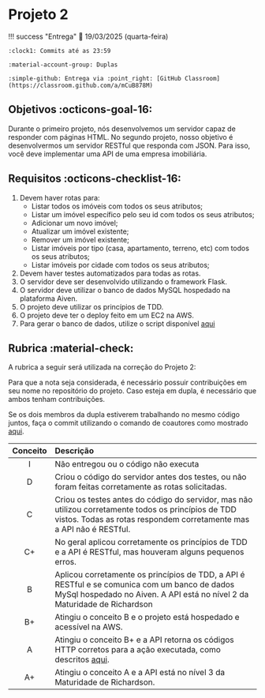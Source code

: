 # Projeto 2

!!! success "Entrega"
    :date: 19/03/2025 (quarta-feira)
    
    :clock1: Commits até as 23:59

    :material-account-group: Duplas

    :simple-github: Entrega via :point_right: [GitHub Classroom](https://classroom.github.com/a/mCuB878M)

## Objetivos :octicons-goal-16:

Durante o primeiro projeto, nós desenvolvemos um servidor capaz de responder com páginas HTML. No segundo projeto, nosso objetivo é desenvolvermos um servidor RESTful que responda com JSON. Para isso, você deve implementar uma API de uma empresa imobiliária.

## Requisitos :octicons-checklist-16:

1. Devem haver rotas para:
    - Listar todos os imóveis com todos os seus atributos;
    - Listar um imóvel específico pelo seu id com todos os seus atributos;
    - Adicionar um novo imóvel;
    - Atualizar um imóvel existente;
    - Remover um imóvel existente;
    - Listar imóveis por tipo (casa, apartamento, terreno, etc) com todos os seus atributos;
    - Listar imóveis por cidade com todos os seus atributos;
1. Devem haver testes automatizados para todas as rotas.
1. O servidor deve ser desenvolvido utilizando o framework Flask.
1. O servidor deve utilizar o banco de dados MySQL hospedado na plataforma Aiven.
1. O projeto deve utilizar os princípios de TDD.
1. O projeto deve ter o deploy feito em um EC2 na AWS.
1. Para gerar o banco de dados, utilize o script disponível [aqui](imoveis.sql)

## Rubrica :material-check:

A rubrica a seguir será utilizada na correção do Projeto 2:

Para que a nota seja considerada, é necessário possuir contribuições em seu nome no repositório do projeto. Caso esteja em dupla, é necessário que ambos tenham contribuições.

Se os dois membros da dupla estiverem trabalhando no mesmo código juntos, faça o commit utilizando o comando de coautores como mostrado [aqui](../../auxiliar/coautores.md).

| Conceito | Descrição |
| :------: | :-------- |
|    I     | Não entregou ou o código não executa |
|    D     | Criou o código do servidor antes dos testes, ou não foram feitas corretamente as rotas solicitadas. |
|    C     | Criou os testes antes do código do servidor, mas não utilizou corretamente todos os princípios de TDD vistos. Todas as rotas respondem corretamente mas a API não é RESTful.  |
|    C+    | No geral aplicou corretamente os princípios de TDD e a API é RESTful, mas houveram alguns pequenos erros. |
|    B     | Aplicou corretamente os princípios de TDD, a API é RESTful e se comunica com um banco de dados MySql hospedado no Aiven. A API está no nível 2 da Maturidade de Richardson |
|    B+    | Atingiu o conceito B e o projeto está hospedado e acessível na AWS. |
|    A     | Atingiu o conceito B+ e a API retorna os códigos HTTP corretos para a ação executada, como descritos [aqui](https://developer.mozilla.org/pt-BR/docs/Web/HTTP/Status). |
|    A+     | Atingiu o conceito A e a API está no nível 3 da Maturidade de Richardson. |